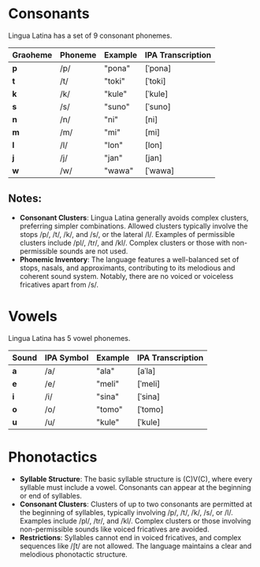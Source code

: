 # Consonants

Lingua Latina has a set of 9 consonant phonemes.

| **Graoheme** | **Phoneme** | **Example** | **IPA Transcription** |
| --------- | -------------- | ----------- | --------------------- |
| **p**     | /p/            | "pona"      | [ˈpona]               |
| **t**     | /t/            | "toki"      | [ˈtoki]               |
| **k**     | /k/            | "kule"      | [ˈkule]               | 
| **s**     | /s/            | "suno"      | [ˈsuno]               |
| **n**     | /n/            | "ni"        | [ni]                  |
| **m**     | /m/            | "mi"        | [mi]                  |
| **l**     | /l/            | "lon"       | [lon]                 |
| **j**     | /j/            | "jan"       | [jan]                 |
| **w**     | /w/            | "wawa"      | [ˈwawa]               |

## Notes:

- **Consonant Clusters**: Lingua Latina generally avoids complex clusters, preferring simpler combinations. Allowed clusters typically involve the stops /p/, /t/, /k/, and /s/, or the lateral /l/. Examples of permissible clusters include /pl/, /tr/, and /kl/. Complex clusters or those with non-permissible sounds are not used.
- **Phonemic Inventory**: The language features a well-balanced set of stops, nasals, and approximants, contributing to its melodious and coherent sound system. Notably, there are no voiced or voiceless fricatives apart from /s/.
# Vowels

Lingua Latina has 5 vowel phonemes.

| **Sound** | **IPA Symbol** | **Example** | **IPA Transcription** |
| --------- | -------------- | ----------- | --------------------- |
| **a**     | /a/            | "ala"       | [aˈla]                |
| **e**     | /e/            | "meli"      | [ˈmeli]               |
| **i**     | /i/            | "sina"      | [ˈsina]               |
| **o**     | /o/            | "tomo"      | [ˈtomo]               |
| **u**     | /u/            | "kule"      | [ˈkule]               |

# Phonotactics

- **Syllable Structure**: The basic syllable structure is (C)V(C), where every syllable must include a vowel. Consonants can appear at the beginning or end of syllables.
- **Consonant Clusters**: Clusters of up to two consonants are permitted at the beginning of syllables, typically involving /p/, /t/, /k/, /s/, or /l/. Examples include /pl/, /tr/, and /kl/. Complex clusters or those involving non-permissible sounds like voiced fricatives are avoided.
- **Restrictions**: Syllables cannot end in voiced fricatives, and complex sequences like /ʃt/ are not allowed. The language maintains a clear and melodious phonotactic structure.